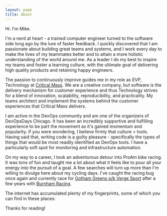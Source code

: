```yaml
---
layout: page
title: About
---
```


Hi. I'm Mike.

I'm a nerd at heart - a trained computer engineer turned to the software side long ago by the lure of faster feedback. I quickly discovered that I am passionate about building great teams and systems, and I work every day to make the lives of my teammates better and to attain a more holistic understanding of the world around me. As a leader I do my best to inspire my teams and foster a learning culture, with the ultimate goal of delivering high quality products and retaining happy engineers.

The passion to continuously improve guides me in my role as EVP, Technology at [Critical Mass](https://www.criticalmass.com/). We are a creative company, but software is the delivery mechanism for customer experience and thus Technology strives for a blend of innovation, scalability, reproducibility, and practicality. My teams architect and implement the systems behind the customer experiences that Critical Mass delivers.

I am active in the DevOps community and am one of the organizers of DevOpsDays Chicago. It has been an incredibly supportive and fulfilling experience to be part the movement as it's gained momentum and popularity. If you were wondering, I believe firmly that culture &gt; tools. Having said that, writing code is a guilty pleasure - specifically the types of things that would be most readily identified as DevOps tools. I have a particularly soft spot for monitoring and infrastructure automation.

On my way to a career, I took an adventurous detour into ProAm bike racing. It was tons of fun and taught me a lot about what it feels like to pour all your energy into the pursuit of a goal. A few searches will turn up more than I'm willing to divulge here about my cycling days. I've caught the racing bug once again and currently race for [Gotham Greens p/b Verge Sport](https://www.instagram.com/gothamgreenspbvergesport/) after a few years with [Burnham Racing](https://twitter.com/burnhamracing).

The internet has accumulated plenty of my fingerprints, some of which you can find in these places:

<p class="social-icons">
  <a href="https://twitter.com/lanyonm"><i class="fab fa-twitter fa-2x"></i></a>
  <a href="https://github.com/lanyonm"><i class="fab fa-github fa-2x"></i></a>
  <a href="https://bitbucket.org/lanyonm"><i class="fab fa-bitbucket fa-2x"></i></a>
  <a href="https://www.linkedin.com/in/lanyonm"><i class="fab fa-linkedin-in fa-2x"></i></a>
  <a href="https://stackoverflow.com/users/757893/lanyonm"><i class="fab fa-stack-overflow fa-2x"></i></a>
  <!-- <a href="http://www.slideshare.net/MichaelLanyon"><i class="fa fa-slideshare fa-2x"></i></a> -->
  <a href="https://speakerdeck.com/lanyonm"><i class="fab fa-slideshare fa-2x"></i></a>
  <a href="https://medium.com/@lanyonm"><i class="fab fa-medium fa-2x"></i></a>
  <a href="https://www.flickr.com/photos/lanyonm"><i class="fab fa-flickr fa-2x"></i></a>
  <a href="https://instagram.com/lanyonm/"><i class="fab fa-instagram fa-2x"></i></a>
  <a href="https://www.strava.com/athletes/lanyonm"><i class="fab fa-strava fa-2x"></i></a>
  <!-- <a href="https://www.youtube.com/user/lanyonm"><i class="fa fa-youtube fa-2x"></i></a> -->
</p>

Thanks for reading!
